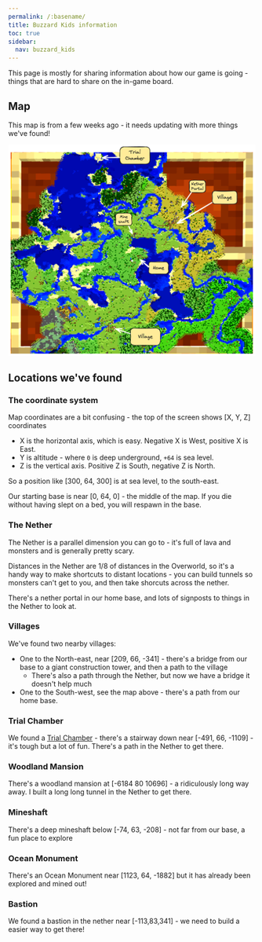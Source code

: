 ```yaml
---
permalink: /:basename/
title: Buzzard Kids information
toc: true
sidebar:
  nav: buzzard_kids
---
```


This page is mostly for sharing information about how our game is going - things that are hard to share on the in-game board.

## Map

This map is from a few weeks ago - it needs updating with more things we've found!

![buzzard kids map](/assets/images/buzzard-kids-map.png)

## Locations we've found

### The coordinate system

Map coordinates are a bit confusing - the top of the screen shows [X, Y, Z] coordinates

- X is the horizontal axis, which is easy.  Negative X is West, positive X is East.
- Y is altitude - where `0` is deep underground, `+64` is sea level.
- Z is the vertical axis. Positive Z is South, negative Z is North.

So a position like [300, 64, 300] is at sea level, to the south-east.

Our starting base is near [0, 64, 0] - the middle of the map.  If you die without having slept on a bed, you will respawn in the base.

### The Nether

The Nether is a parallel dimension you can go to - it's full of lava and monsters and is generally pretty scary.

Distances in the Nether are 1/8 of distances in the Overworld, so it's a handy way to make shortcuts to distant locations - you can build tunnels so monsters can't get to you, and then take shorcuts across the nether.

There's a nether portal in our home base, and lots of signposts to things in the Nether to look at.

### Villages

We've found two nearby villages:

- One to the North-east, near [209, 66, -341] - there's a bridge from our base to a giant construction tower, and then a path to the village
  - There's also a path through the Nether, but now we have a bridge it doesn't help much
- One to the South-west, see the map above - there's a path from our home base.

### Trial Chamber

We found a [Trial Chamber](https://minecraft.wiki/w/Trial_Chambers) - there's a stairway down near [-491, 66, -1109] - it's tough but a lot of fun. There's a path in the Nether to get there.

### Woodland Mansion

There's a woodland mansion at [-6184 80 10696] - a ridiculously long way away.  I built a long long tunnel in the Nether to get there.

### Mineshaft

There's a deep mineshaft below [-74, 63, -208] - not far from our base, a fun place to explore

### Ocean Monument

There's an Ocean Monument near [1123, 64, -1882] but it has already been explored and mined out!

### Bastion

We found a bastion in the nether near [-113,83,341] - we need to build a easier way to get there!

